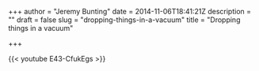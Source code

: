 +++
author = "Jeremy Bunting"
date = 2014-11-06T18:41:21Z
description = ""
draft = false
slug = "dropping-things-in-a-vacuum"
title = "Dropping things in a vacuum"

+++

{{< youtube E43-CfukEgs >}}

